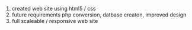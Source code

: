 1. created web site using html5 / css
2. future requirements php conversion, datbase creaton, improved design
3. full scaleable / responsive web site
